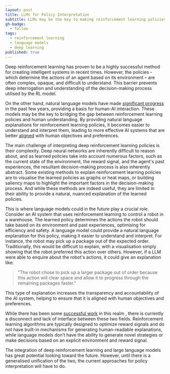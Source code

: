 ```yaml
---
layout: post
title: LLMs for Policy Interpretation
subtitle: LLMs may be the key to making reinforcement learning policies more understandable.
gh-badge:
  - follow
tags:
  - reinforcement learning
  - language models
  - deep learning
published: true
---
```


Deep reinforcement learning has proven to be a highly successful method for creating intelligent systems in recent times. However, the policies - which determine the actions of an agent based on its environment – are often complex, opaque, and difficult to understand. This barrier prevents deep interrogation and understanding of the decision-making process utilised by the RL model.

On the other hand, natural language models have made [significant progress](https://www.sciencefocus.com/future-technology/gpt-3/) in the past few years, providing a basis for human-AI interaction. These models may be the key to bridging the gap between reinforcement learning policies and human understanding. By providing natural language explanations for reinforcement learning policies, it becomes easier to understand and interpret them, leading to more effective AI systems that are better [aligned](https://en.wikipedia.org/wiki/AI_alignment) with human objectives and preferences.

The main challenge of interpreting deep reinforcement learning policies is their complexity. Deep neural networks are inherently difficult to reason about, and as learned policies take into account numerous factors, such as the current state of the environment, the reward signal, and the agent's past experiences, the resultant decision-making process is also inherently abstract.
Some existing methods to explain reinforcement learning policies are to visualise the learned policies as graphs or heat maps, or building saliency maps to highlight the important factors in the decision-making process. And while these methods are indeed useful, they are limited in their ability to provide a natural, nuanced explanation of the learned policies.

This is where language models could in the future play a crucial role. Consider an AI system that uses reinforcement learning to control a robot in a warehouse. The learned policy determines the actions the robot should take based on its environment and past experiences, optimising for efficiency and safety. A language model could provide a natural language explanation for this policy, making it easier to understand and interpret. For instance, the robot may pick up a package out of the expected order. \
Traditionally, this would be difficult to explain, with a visualisation simply showing that the robot preferred this action over others. However, if a LLM were able to enquire about the robot's actions, it could give an explanation like:

> "The robot chose to pick up a larger package out of order because this action will clear space and allow it to progress through the remaining packages faster."

This type of explanation increases the transparency and accountability of the AI system, helping to ensure that it is aligned with human objectives and preferences.

While there has been some [successful work](https://innermonologue.github.io/) in this realm , there is currently a disconnect and lack of interface between these two fields. Reinforcement learning algorithms are typically designed to optimize reward signals and do not have built-in mechanisms for generating human-readable explanations, while language models don’t have the ability to generate novel strategies or make decisions based on an explicit environment and reward signal.

The integration of deep reinforcement learning and large language models has great potential looking toward the future. However, until there is a generalised unification of the two, the current approaches for policy interpretation will have to do.
